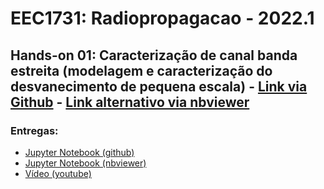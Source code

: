 # EEC1731: Radiopropagacao - 2022.1

## Hands-on 01: Caracterização de canal banda estreita (modelagem e caracterização do desvanecimento de pequena escala) - [Link via Github](https://github.com/vicentesousa/EEC1731/blob/main/h01_parte_03.ipynb)  - [Link alternativo via nbviewer](https://nbviewer.jupyter.org/github/vicentesousa/EEC1731/blob/main/h01_parte_03.ipynb)

### Entregas: 
 * [Jupyter Notebook (github)](https://github.com/lucasismael/EEC1731_Radiopropagacao/blob/main/HD_01/EEC1731_HD_01.ipynb)
 * [Jupyter Notebook (nbviewer)](https://nbviewer.jupyter.org/github/lucasismael/EEC1731_Radiopropagacao/blob/main/HD_01/EEC1731_HD_01.ipynb)
 * [Vídeo (youtube)](https://www.youtube.com/)
